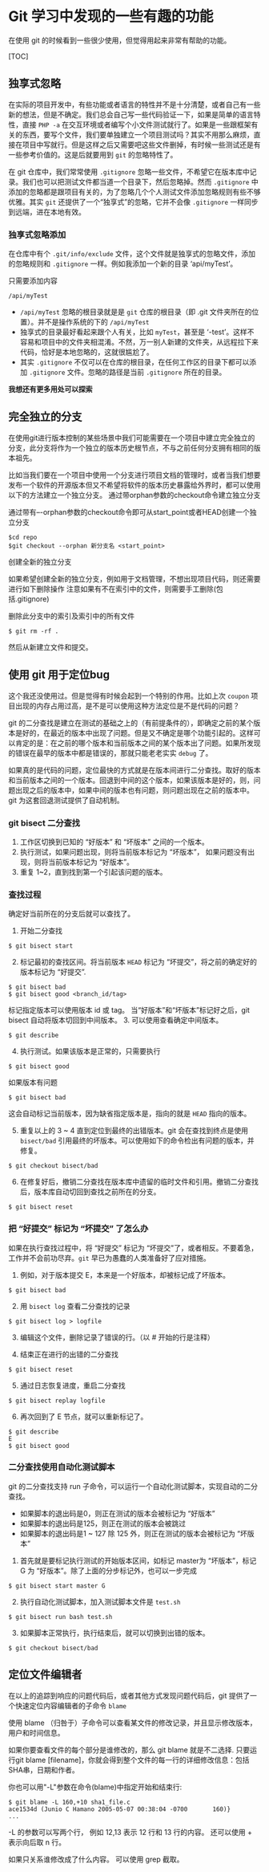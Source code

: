 # Git 学习中发现的一些有趣的功能

在使用 git 的时候看到一些很少使用，但觉得用起来非常有帮助的功能。

[TOC]

## 独享式忽略

在实际的项目开发中，有些功能或者语言的特性并不是十分清楚，或者自己有一些新的想法，但是不确定。我们总会自己写一些代码验证一下，如果是简单的语言特性，直接 `PHP -a` 在交互环境或者编写个小文件测试就行了。如果是一些跟框架有关的东西，要写个文件，我们要单独建立一个项目测试吗？其实不用那么麻烦，直接在项目中写就行。但是这样之后又需要吧这些文件删掉，有时候一些测试还是有一些参考价值的。这是后就要用到 `git` 的忽略特性了。

在 git 仓库中，我们常常使用 `.gitignore` 忽略一些文件，不希望它在版本库中记录。我们也可以把测试文件都当道一个目录下，然后忽略掉。然而 `.gitignore` 中添加的忽略都是跟项目有关的，为了忽略几个个人测试文件添加忽略规则有些不够优雅。其实 `git` 还提供了一个“独享式”的忽略，它并不会像 `.gitignore` 一样同步到远端，进在本地有效。

### 独享式忽略添加

在仓库中有个 `.git/info/exclude` 文件，这个文件就是独享式的忽略文件，添加的忽略规则和 `.gitignore` 一样。例如我添加一个新的目录 ‘api/myTest’。

只需要添加内容

```
/api/myTest
```


- `/api/myTest` 忽略的根目录就是是 `git` 仓库的根目录（即 .git 文件夹所在的位置）。并不是操作系统的下的 `/api/myTest`
- 独享式的目录最好看起来跟个人有关，比如 `myTest`，甚至是 ‘<your-name>-test’。这样不容易和项目中的文件夹相混淆。不然，万一别人新建的文件夹，从远程拉下来代码，恰好是本地忽略的，这就很尴尬了。
- 其实 `.gitignore` 不仅可以在仓库的根目录，在任何工作区的目录下都可以添加 `.gitignore` 文件。忽略的路径是当前 `.gitignore` 所在的目录。

**我想还有更多用处可以探索**

## 完全独立的分支

在使用git进行版本控制的某些场景中我们可能需要在一个项目中建立完全独立的分支，此分支将作为一个独立的版本历史根节点，不与之前任何分支拥有相同的版本祖先。

比如当我们要在一个项目中使用一个分支进行项目文档的管理时，或者当我们想要发布一个软件的开源版本但又不希望将软件的版本历史暴露给外界时，都可以使用以下的方法建立一个独立分支。
通过带orphan参数的checkout命令建立独立分支

通过带有–-orphan参数的checkout命令即可从start_point或者HEAD创建一个独立分支
```
$cd repo
$git checkout --orphan 新分支名 <start_point>
```

创建全新的独立分支

如果希望创建全新的独立分支，例如用于文档管理，不想出现项目代码，则还需要进行如下删除操作
注意如果有不在索引中的文件，则需要手工删除(包括.gitignore)

删除此分支中的索引及索引中的所有文件
```
$ git rm -rf .
```

然后从新建立文件和提交。

## 使用 git 用于定位bug

这个我还没使用过。但是觉得有时候会起到一个特别的作用。比如上次 `coupon` 项目出现的内存占用过高，是不是可以使用这种方法定位是不是代码的问题？

git 的二分查找是建立在测试的基础之上的（有前提条件的），即确定之前的某个版本是好的，在最近的版本中出现了问题。但是又不确定是哪个功能引起的。这样可以肯定的是：在之前的哪个版本和当前版本之间的某个版本出了问题。如果所发现的错误在最早的版本中都是错误的，那就只能老老实实 `debug` 了。

如果真的是代码的问题，定位最快的方式就是在版本间进行二分查找。取好的版本和当前版本之间的一个版本。回退到中间的这个版本，如果该版本是好的，则，问题出现之后的版本中，如果中间的版本也有问题，则问题出现在之前的版本中。git 为这套回退测试提供了自动机制。


### git bisect 二分查找

1. 工作区切换到已知的 “好版本” 和 “坏版本” 之间的一个版本。
2. 执行测试，如果问题出现，则将当前版本标记为 “坏版本”， 如果问题没有出现，则将当前版本标记为 “好版本”。
3. 重复 1~2，直到找到第一个引起该问题的版本。


### 查找过程

确定好当前所在的分支后就可以查找了。

1. 开始二分查找
```
$ git bisect start
```

2. 标记最初的查找区间。将当前版本 `HEAD` 标记为 “坏提交”，将之前的确定好的版本标记为 “好提交”.
```
$ git bisect bad
$ git bisect good <branch_id/tag>
```
标记指定版本可以使用版本 id 或 tag。
当“好版本”和“坏版本”标记好之后，git bisect 自动将版本切回到中间版本。
3. 可以使用查看确定中间版本。
```
$ git describe
```

4. 执行测试。如果该版本是正常的，只需要执行
```
$ git bisect good
```
如果版本有问题
```
$ git bisect bad
```
这会自动标记当前版本，因为缺省指定版本是，指向的就是 `HEAD` 指向的版本。

5. 重复以上的 3 ~ 4 直到定位到最终的出错版本。git 会在查找到终点是使用 `bisect/bad` 引用最终的坏版本。可以使用如下的命令检出有问题的版本，并修复。

```
$ git checkout bisect/bad
```

6. 在修复好后，撤销二分查找在版本库中遗留的临时文件和引用。撤销二分查找后，版本库自动切回到查找之前所在的分支。

```
$ git bisect reset
```

### 把 “好提交” 标记为 “坏提交” 了怎么办

如果在执行查找过程中，将 “好提交” 标记为 “坏提交”了，或者相反。不要着急，工作并不会前功尽弃。`git` 早已为愚蠢的人类准备好了应对措施。

1. 例如，对于版本提交 E，本来是一个好版本，却被标记成了坏版本。
```
$ git bisect bad
```
 
2. 用 `bisect log` 查看二分查找的记录
```
$ git bisect log > logfile
```

3. 编辑这个文件，删除记录了错误的行。（以 # 开始的行是注释）

4. 结束正在进行的出错的二分查找
```
$ git bisect reset
```

5. 通过日志恢复进度，重启二分查找

```
$ git bisect replay logfile
```

6. 再次回到了 E 节点，就可以重新标记了。

```
$ git describe
E
$ git bisect good
```

### 二分查找使用自动化测试脚本

git 的二分查找支持 run 子命令，可以运行一个自动化测试脚本，实现自动的二分查找。

- 如果脚本的退出码是0，则正在测试的版本会被标记为 “好版本”
- 如果脚本的退出码是125，则正在测试的版本会被跳过
- 如果脚本的退出码是1 ~ 127 除 125 外，则正在测试的版本会被标记为 “坏版本”

1. 首先就是要标记执行测试的开始版本区间，如标记 master为 “坏版本”，标记 G 为 “好版本”。除了上面的分步标记外，也可以一步完成
```
$ git bisect start master G
```

2. 执行自动化测试脚本，加入测试脚本文件是 `test.sh`

```
$ git bisect run bash test.sh
```

3. 如果脚本正常执行，执行结束后，就可以切换到出错的版本。

```
$ git checkout bisect/bad
```


## 定位文件编辑者

在以上的追踪到响应的问题代码后，或者其他方式发现问题代码后，git 提供了一个快速定位内容编辑者的子命令 `blame`


使用 blame （归咎于）子命令可以查看某文件的修改记录，并且显示修改版本，用户和时间信息。

如果你要查看文件的每个部分是谁修改的，那么 git blame 就是不二选择. 只要运行git blame [filename]，你就会得到整个文件的每一行的详细修改信息：包括SHA串，日期和作者。

你也可以用"-L"参数在命令(blame)中指定开始和结束行:

```
$ git blame -L 160,+10 sha1_file.c
ace1534d (Junio C Hamano 2005-05-07 00:38:04 -0700       160)}
...
```

-L 的参数可以写两个行， 例如 12,13 表示 12 行和 13 行的内容。
还可以使用 + 表示向后取 n 行。

如果只关系谁修改成了什么内容。 可以使用 grep 截取。
